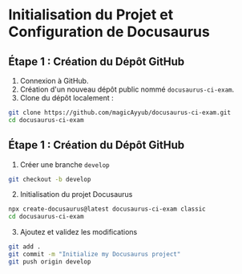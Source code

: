 # Initialisation du Projet et Configuration de Docusaurus

## Étape 1 : Création du Dépôt GitHub
1. Connexion à GitHub.
2. Création d'un nouveau dépôt public nommé `docusaurus-ci-exam`.
3. Clone du dépôt localement :
```bash
git clone https://github.com/magicAyyub/docusaurus-ci-exam.git
cd docusaurus-ci-exam
```

## Étape 1 : Création du Dépôt GitHub
1. Créer une branche `develop`
```bash
git checkout -b develop
```
2. Initialisation du projet Docusaurus
```bash
npx create-docusaurus@latest docusaurus-ci-exam classic
cd docusaurus-ci-exam
```
3. Ajoutez et validez les modifications 
```bash
git add .
git commit -m "Initialize my Docusaurus project"
git push origin develop
```